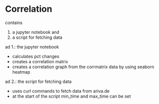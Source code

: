 # Correlation
contains 
1. a jupyter notebook
and 
2. a script for fetching data

ad 1.: the jupyter notebook 
- calculates pct changes
- creates a correlation matrix
- creates a correlation graph from the corrmatrix data by using seaborn heatmap

ad 2.: the script for fetching data
- uses curl commands to fetch data from ariva.de
- at the start of the script min_time and max_time can be set 
